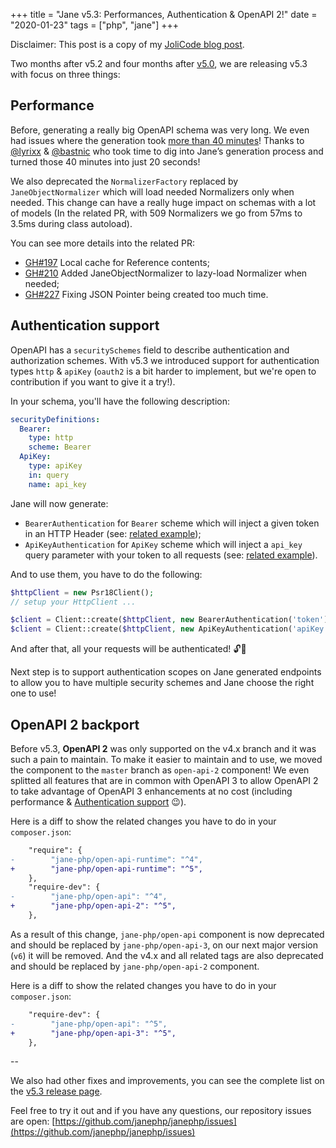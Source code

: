 +++
title = "Jane v5.3: Performances, Authentication & OpenAPI 2!"
date = "2020-01-23"
tags = ["php", "jane"]
+++

Disclaimer: This post is a copy of my [JoliCode blog post](https://jolicode.com/blog/jane-v5-3-performances-authentication-openapi-2).

Two months after v5.2 and four months after [v5.0](https://jolicode.com/blog/jane-5-0-has-been-released), we are releasing v5.3 with focus on three things:

## Performance

Before, generating a really big OpenAPI schema was very long. We even had issues where the generation took [more than 40 minutes](https://github.com/janephp/janephp/issues/180)! Thanks to [@lyrixx](https://twitter.com/lyrixx) & [@bastnic](https://twitter.com/bastnic) who took time to dig into Jane’s generation process and turned those 40 minutes into just 20 seconds!

We also deprecated the `NormalizerFactory` replaced by `JaneObjectNormalizer` which will load needed Normalizers only when needed. This change can have a really huge impact on schemas with a lot of models (In the related PR, with 509 Normalizers we go from 57ms to 3.5ms during class autoload).

You can see more details into the related PR:
- [GH#197](https://github.com/janephp/janephp/pull/197) Local cache for Reference contents;
- [GH#210](https://github.com/janephp/janephp/pull/210) Added JaneObjectNormalizer to lazy-load Normalizer when needed;
- [GH#227](https://github.com/janephp/janephp/pull/227) Fixing JSON Pointer being created too much time.

## Authentication support

OpenAPI has a `securitySchemes` field to describe authentication and authorization schemes. With v5.3 we introduced support for authentication types `http` & `apiKey` (`oauth2` is a bit harder to implement, but we're open to contribution if you want to give it a try!).

In your schema, you'll have the following description:

```yaml
securityDefinitions:
  Bearer:
    type: http
    scheme: Bearer
  ApiKey:
    type: apiKey
    in: query
    name: api_key
```

Jane will now generate:
- `BearerAuthentication` for `Bearer` scheme which will inject a given token in an HTTP Header (see: [related example](https://github.com/janephp/janephp/blob/master/src/OpenApi/Tests/fixtures/authentication-http-bearer/expected/Authentication/BearerAuthentication.php));
- `ApiKeyAuthentication` for `ApiKey` scheme which will inject a `api_key` query parameter with your token to all requests (see: [related example](https://github.com/janephp/janephp/blob/master/src/OpenApi/Tests/fixtures/authentication-apiKey-query/expected/Authentication/ApiKeyAuthentication.php)).

And to use them, you have to do the following:

```php
$httpClient = new Psr18Client();
// setup your HttpClient ...

$client = Client::create($httpClient, new BearerAuthentication('token')); // with Bearer auth
$client = Client::create($httpClient, new ApiKeyAuthentication('apiKey')); // with ApiKey auth
```

And after that, all your requests will be authenticated! 🔓🎉

Next step is to support authentication scopes on Jane generated endpoints to allow you to have multiple security schemes and Jane choose the right one to use!

## OpenAPI 2 backport

Before v5.3, **OpenAPI 2** was only supported on the v4.x branch and it was such a pain to maintain. To make it easier to maintain and to use, we moved the component to the `master` branch as `open-api-2` component! We even splitted all features that are in common with OpenAPI 3 to allow OpenAPI 2 to take advantage of OpenAPI 3 enhancements at no cost (including performance & [Authentication support](https://swagger.io/docs/specification/authentication/) 😉). 

Here is a diff to show the related changes you have to do in your `composer.json`:

```diff
    "require": {
-        "jane-php/open-api-runtime": "^4",
+        "jane-php/open-api-runtime": "^5",
    },
    "require-dev": {
-        "jane-php/open-api": "^4",
+        "jane-php/open-api-2": "^5",
    },
```

As a result of this change, `jane-php/open-api` component is now deprecated and should be replaced by `jane-php/open-api-3`, on our next major version (`v6`) it will be removed. And the v4.x and all related tags are also deprecated and should be replaced by `jane-php/open-api-2` component.

Here is a diff to show the related changes you have to do in your `composer.json`:

```diff
    "require-dev": {
-        "jane-php/open-api": "^5",
+        "jane-php/open-api-3": "^5",
    },
```

-- 

We also had other fixes and improvements, you can see the complete list on the [v5.3 release page](https://github.com/janephp/janephp/releases/tag/v5.3.0). 

Feel free to try it out and if you have any questions, our repository issues are open:  [https://github.com/janephp/janephp/issues](https://github.com/janephp/janephp/issues)

